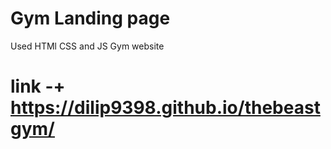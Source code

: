 # Gym Landing page
Used HTMl CSS and JS
Gym website 
# link -+ https://dilip9398.github.io/thebeastgym/
